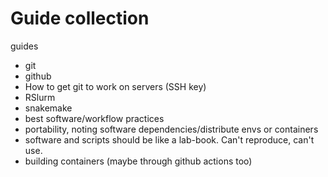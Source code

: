 # Guide collection
guides

 - git
 - github
 - How to get git to work on servers (SSH key)
 - RSlurm
 - snakemake
 - best software/workflow practices
 - portability, noting software dependencies/distribute envs or containers
 - software and scripts should be like a lab-book. Can't reproduce, can't use. 
 - building containers (maybe through github actions too)
